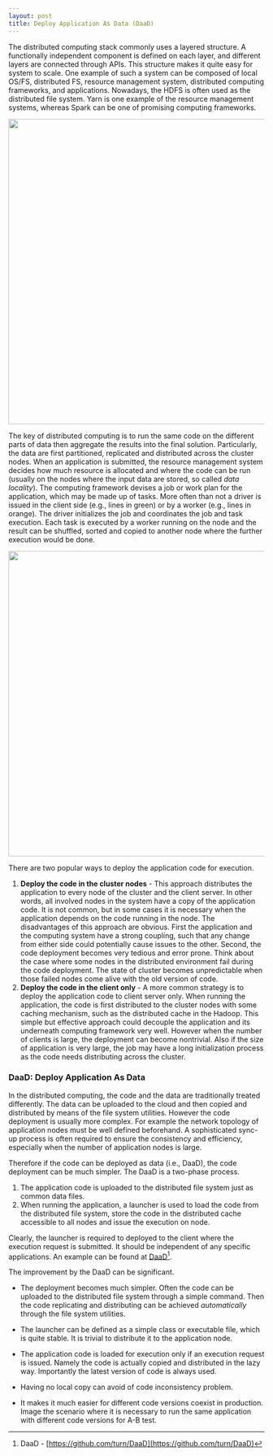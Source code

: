 ```yaml
---
layout: post
title: Deploy Application As Data (DaaD) 
---
```


The distributed computing stack commonly uses a layered structure. A functionally independent component is defined on each layer, and different layers are connected through APIs. This structure makes it quite easy for system to scale. 
One example of such a system can be composed of local OS/FS, distributed FS, resource management system, distributed computing frameworks, and applications. Nowadays, the HDFS is often used as the distributed file system. Yarn is one example of the resource management systems, whereas Spark can be one of promising computing frameworks. 

<img float="center" src="http://thinkingscale.com/public/stack.png" width="600" height="" border="0" alt="">

The key of distributed computing is to run the same code on the different parts of data then aggregate the results into the final solution. Particularly, the data are first partitioned, replicated and distributed across the cluster nodes. When an application is submitted, the resource management system decides how much resource is allocated and where the code can be run (usually on the nodes where the input data are stored, so called *data locality*).  The computing framework devises a job or work plan for the application, which may be made up of tasks. More often than not a driver is issued in the client side (e.g., lines in green) or by a worker (e.g., lines in orange). The driver initializes the job and coordinates the job and task execution. Each task is executed by a worker running on the node and the result can be shuffled, sorted and copied to another node where the further execution would be done. 

<img float="center" src="http://thinkingscale.com/public/distributed_computing.png" width="600" height="" border="0" alt="">

There are two popular ways to deploy the application code for execution.
  
1. **Deploy the code in the cluster nodes** - This approach distributes the application to every node of the cluster and the client server. In other words, all involved nodes in the system have a copy of the application code. It is not common, but in some cases it is necessary when the application depends on the code running in the node. The disadvantages of this approach are obvious. First the application and the computing system have a strong coupling, such that any change from either side could potentially cause issues to the other. Second, the code deployment becomes very tedious and error prone. Think about the case where some nodes in the distributed environment fail during the code deployment. The state of cluster becomes unpredictable when those failed nodes come alive with the old version of code. 
2. **Deploy the code in the client only** - A more common strategy is to deploy the application code to client server only. When running the application, the code is first distributed to the cluster nodes with some caching mechanism, such as the distributed cache in the Hadoop. This simple but effective approach could decouple the application and its underneath computing framework very well. However when the number of clients is large, the deployment can become nontrivial. Also if the size of application is very large, the job may have a long initialization process as the code needs distributing across the cluster. 


### DaaD: Deploy Application As Data

In the distributed computing, the code and the data are traditionally treated differently. The data can be uploaded to the cloud and then copied and distributed by means of the file system utilities. However the code deployment is usually more complex. For example the network topology of application nodes must be well defined beforehand. A sophisticated sync-up process is often required to ensure the consistency and efficiency, especially when the number of application nodes is large. 

Therefore if the code can be deployed as data (i.e., DaaD), the code deployment can be much simpler. The DaaD is a two-phase process. 

1. The application code is uploaded to the distributed file system just as common data files.
2. When running the application, a launcher is used to load the code from the distributed file system, store the code in the distributed cache accessible to all nodes and issue the execution on node. 

Clearly, the launcher is required to deployed to the client where the execution request is submitted. It should be independent of any specific applications. An example can be found at [DaaD](https://github.com/turn/DaaD)[^1].


The improvement by the DaaD can be significant. 

* The deployment becomes much simpler. Often the code can be uploaded to the distributed file system through a simple command. Then the code replicating and distributing can be achieved *automatically*  through the file system utilities.  

* The launcher can be defined as a simple class or executable file, which is quite stable. It is trivial to distribute it to the application node. 

* The application code is loaded for execution only if an execution request is issued. Namely the code is actually copied and distributed in the lazy way. Importantly the latest version of code is always used. 


* Having no local copy can avoid of code inconsistency problem. 

* It makes it much easier for different code versions coexist in production. Image the scenario where it is necessary to run the same application with different code versions for A-B test. 



[^1]: DaaD - [https://github.com/turn/DaaD](https://github.com/turn/DaaD)